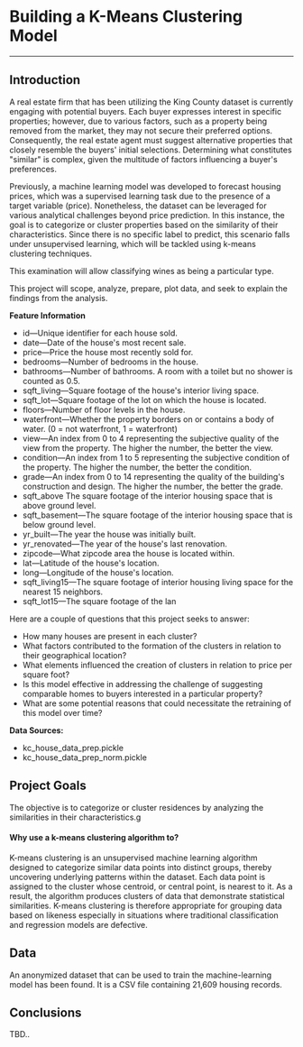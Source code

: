 # Building a K-Means Clustering Model


---

## Introduction
A real estate firm that has been utilizing the King County dataset is currently engaging with potential buyers. Each buyer expresses interest in specific properties; however, due to various factors, such as a property being removed from the market, they may not secure their preferred options. Consequently, the real estate agent must suggest alternative properties that closely resemble the buyers' initial selections. Determining what constitutes "similar" is complex, given the multitude of factors influencing a buyer's preferences.

Previously, a machine learning model was developed to forecast housing prices, which was a supervised learning task due to the presence of a target variable (price). Nonetheless, the dataset can be leveraged for various analytical challenges beyond price prediction. In this instance, the goal is to categorize or cluster properties based on the similarity of their characteristics. Since there is no specific label to predict, this scenario falls under unsupervised learning, which will be tackled using k-means clustering techniques.

This examination will allow classifying wines as being a particular type.

This project will scope, analyze, prepare, plot data, and seek to explain the findings from the analysis.

**Feature Information**

- id—Unique identifier for each house sold.
- date—Date of the house's most recent sale.
- price—Price the house most recently sold for.
- bedrooms—Number of bedrooms in the house.
- bathrooms—Number of bathrooms. A room with a toilet but no shower is counted as 0.5.
- sqft_living—Square footage of the house's interior living space.
- sqft_lot—Square footage of the lot on which the house is located.
- floors—Number of floor levels in the house.
- waterfront—Whether the property borders on or contains a body of water. (0 = not waterfront, 1 = waterfront)
- view—An index from 0 to 4 representing the subjective quality of the view from the property. The higher the number, the better the view.
- condition—An index from 1 to 5 representing the subjective condition of the property. The higher the number, the better the condition.
- grade—An index from 0 to 14 representing the quality of the building's construction and design. The higher the number, the better the grade.
- sqft_above The square footage of the interior housing space that is above ground level.
- sqft_basement—The square footage of the interior housing space that is below ground level.
- yr_built—The year the house was initially built.
- yr_renovated—The year of the house's last renovation.
- zipcode—What zipcode area the house is located within.
- lat—Latitude of the house's location.
- long—Longitude of the house's location.
- sqft_living15—The square footage of interior housing living space for the nearest 15 neighbors.
- sqft_lot15—The square footage of the lan
  
Here are a couple of questions that this project seeks to answer:

- How many houses are present in each cluster?
- What factors contributed to the formation of the clusters in relation to their geographical location?
- What elements influenced the creation of clusters in relation to price per square foot?
- Is this model effective in addressing the challenge of suggesting comparable homes to buyers interested in a particular property?
- What are some potential reasons that could necessitate the retraining of this model over time?


**Data Sources:**
- kc_house_data_prep.pickle
- kc_house_data_prep_norm.pickle



## Project Goals
The objective is to categorize or cluster residences by analyzing the similarities in their characteristics.g

#### Why use a k-means clustering algorithm to?
K-means clustering is an unsupervised machine learning algorithm designed to categorize similar data points into distinct groups, thereby uncovering underlying patterns within the dataset. Each data point is assigned to the cluster whose centroid, or central point, is nearest to it. As a result, the algorithm produces clusters of data that demonstrate statistical similarities. K-means clustering is therefore appropriate for grouping data based on likeness especially in situations where traditional classification and regression models are defective.


## Data
An anonymized dataset that can be used to train the machine-learning model has been found. It is a CSV file containing 21,609 housing records. 


## Conclusions

TBD..
